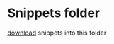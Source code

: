 # Snippets folder

[download](https://github.com/andrusenn/leparc-snippets) snippets into this folder
